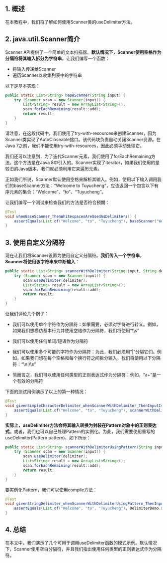 ## 1. 概述

在本教程中，我们将了解如何使用Scanner类的useDelimiter方法。

## 2. java.util.Scanner简介

Scanner API提供了一个简单的文本扫描器。**默认情况下，Scanner使用空格作为分隔符将其输入拆分为字符串**。让我们编写一个函数：

-   将输入传递给Scanner
-   遍历Scanner以收集列表中的字符串

以下是基本实现：

```java
public static List<String> baseScanner(String input) {
    try (Scanner scan = new Scanner(input)) {
        List<String> result = new ArrayList<String>();
        scan.forEachRemaining(result::add);
        return result;
    }
}
```

请注意，在这段代码中，我们使用了try-with-resources来创建Scanner，因为Scanner类实现了AutoCloseable接口。该代码块负责自动关闭Scanner资源。在Java 7之前，我们不能使用try-with-resources，因此必须手动处理它。

我们还可以注意到，为了迭代Scanner元素，我们使用了forEachRemaining方法。这个方法是在Java 8中引入的。Scanner实现了Iterator，如果我们使用的是较旧的Java版本，我们就必须利用它来遍历元素。

正如我们所说，Scanner默认使用空格来解析其输入。例如，使用以下输入调用我们的baseScanner方法：“Welcome to Tuyucheng”，应该返回一个包含以下有序元素的集合：“Welcome”、“to”、“Tuyucheng”。

让我们编写一个测试来检查我们的方法是否符合预期：

```java
@Test
void whenBaseScanner_ThenWhitespacesAreUsedAsDelimiters() {
    assertEquals(List.of("Welcome", "to", "Tuyucheng"), baseScanner("Welcome to Tuyucheng"));
}
```

## 3. 使用自定义分隔符

现在让我们将Scanner设置为使用自定义分隔符。**我们传入一个字符串，Scanner将使用该字符串来中断输入**：

```java
public static List<String> scannerWithDelimiter(String input, String delimiter) {
    try (Scanner scan = new Scanner(input)) {
        scan.useDelimiter(delimiter); 
        List<String> result = new ArrayList<String>();
        scan.forEachRemaining(result::add);
        return result;
    }
}
```

让我们评论几个例子：

-   我们可以使用单个字符作为分隔符：如果需要，必须对字符进行转义。例如，如果我们想模仿基本行为并使用空格作为分隔符，我们将使用“\\\\s”
    
-   我们可以使用任何单词/短语作为分隔符
-   我们可以使用多个可能的字符作为分隔符：为此，我们必须用“|”分隔它们。例如，如果我们想在每个空格和每个换行符之间拆分输入，我们将使用以下分隔符：“\n|\\\s”
-   简而言之，我们可以使用任何类型的正则表达式作为分隔符：例如，“a+”是一个有效的分隔符

下面的测试用例演示了以上的第一种情况：

```java
@Test
void givenSimpleCharacterDelimiter_whenScannerWithDelimiter_ThenInputIsCorrectlyParsed() {
    assertEquals(List.of("Welcome", "to", "Tuyucheng"), scannerWithDelimiter("Welcome to Tuyucheng", "s"));
}
```

**实际上，useDelimiter方法会将其输入转换为封装在Pattern对象中的正则表达式**。或者，我们也可以自己处理Pattern的实例化。为此，我们需要使用重写的useDelimiter(Pattern pattern)，如下所示：

```java
public static List<String> scannerWithDelimiterUsingPattern(String input, Pattern delimiter) {
    try (Scanner scan = new Scanner(input)) {
        scan.useDelimiter(delimiter); 
        List<String> result = new ArrayList<String>();
        scan.forEachRemaining(result::add);
        return result;
    }
}
```

要实例化Pattern，我们可以使用compile方法：

```java
@Test
void givenStringDelimiter_whenScannerWithDelimiterUsingPattern_ThenInputIsCorrectlyParsed() {
    assertEquals(List.of("Welcome", "to", "Tuyucheng"), DelimiterDemo.scannerWithDelimiterUsingPattern("Welcome to Tuyucheng", Pattern.compile("s")));
}
```

## 4. 总结

在本文中，我们演示了几个可用于调用useDelimiter函数的模式示例。默认情况下，Scanner使用空白分隔符，并且我们指出使用任何类型的正则表达式作为分隔符。